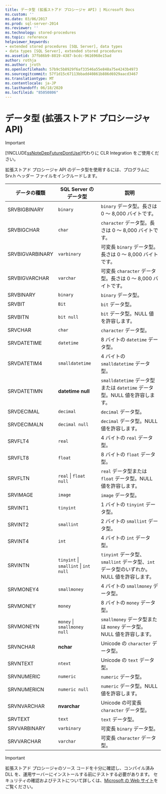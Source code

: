 ```yaml
---
title: データ型 (拡張ストアド プロシージャ API) | Microsoft Docs
ms.custom: ''
ms.date: 03/06/2017
ms.prod: sql-server-2014
ms.reviewer: ''
ms.technology: stored-procedures
ms.topic: reference
helpviewer_keywords:
- extended stored procedures [SQL Server], data types
- data types [SQL Server], extended stored procedures
ms.assetid: 37fb86b9-8819-4387-bcdc-9616968e15ad
author: rothja
ms.author: jroth
ms.openlocfilehash: 57b9c5b8929f6af33546a55e848a75e4243b4973
ms.sourcegitcommit: 57f1d15c67113bbadd40861b886d6929aacd3467
ms.translationtype: MT
ms.contentlocale: ja-JP
ms.lasthandoff: 06/18/2020
ms.locfileid: "85050806"
---
```

# <a name="data-types-extended-stored-procedure-api"></a>データ型 (拡張ストアド プロシージャ API)
    
> [!IMPORTANT]  
>  [!INCLUDE[ssNoteDepFutureDontUse](../../includes/ssnotedepfuturedontuse-md.md)]代わりに CLR Integration をご使用ください。  
  
 拡張ストアド プロシージャ API のデータ型を使用するには、プログラムに Srv.h ヘッダー ファイルをインクルードします。  
  
|データの種類|SQL Server のデータ型|説明|  
|---------------|--------------------------|-----------------|  
|SRVBIGBINARY|`binary`|`binary` データ型。長さは 0 ～ 8,000 バイトです。|  
|SRVBIGCHAR|`char`|`character` データ型。長さは 0 ～ 8,000 バイトです。|  
|SRVBIGVARBINARY|`varbinary`|可変長 `binary` データ型。長さは 0 ～ 8,000 バイトです。|  
|SRVBIGVARCHAR|`varchar`|可変長 `character` データ型。長さは 0 ～ 8,000 バイトです。|  
|SRVBINARY|`binary`|`binary` データ型。|  
|SRVBIT|`Bit`|`bit` データ型。|  
|SRVBITN|`bit null`|`bit` データ型。NULL 値を許容します。|  
|SRVCHAR|`char`|`character` データ型。|  
|SRVDATETIME|`datetime`|8 バイトの `datetime` データ型。|  
|SRVDATETIM4|`smalldatetime`|4 バイトの `smalldatetime` データ型。|  
|SRVDATETIMN|**datetime null**|`smalldatetime` データ型または `datetime` データ型。NULL 値を許容します。|  
|SRVDECIMAL|`decimal`|`decimal` データ型。|  
|SRVDECIMALN|`decimal null`|`decimal` データ型。NULL 値を許容します。|  
|SRVFLT4|`real`|4 バイトの `real` データ型。|  
|SRVFLT8|`float`|8 バイトの `float` データ型。|  
|SRVFLTN|`real` &#124; `float null`|`real` データ型または `float` データ型。NULL 値を許容します。|  
|SRVIMAGE|`image`|`image` データ型。|  
|SRVINT1|`tinyint`|1 バイトの `tinyint` データ型。|  
|SRVINT2|`smallint`|2 バイトの `smallint` データ型。|  
|SRVINT4|`int`|4 バイトの `int` データ型。|  
|SRVINTN|`tinyint` &#124; `smallint` &#124; `int null`|`tinyint` データ型、`smallint` データ型、`int` データ型のいずれか。NULL 値を許容します。|  
|SRVMONEY4|`smallmoney`|4 バイトの `smallmoney` データ型。|  
|SRVMONEY|`money`|8 バイトの `money` データ型。|  
|SRVMONEYN|`money` &#124; `smallmoney null`|`smallmoney` データ型または `money` データ型。NULL 値を許容します。|  
|SRVNCHAR|**nchar**|Unicode の `character` データ型。|  
|SRVNTEXT|`ntext`|Unicode の `text` データ型。|  
|SRVNUMERIC|`numeric`|`numeric` データ型。|  
|SRVNUMERICN|`numeric null`|`numeric` データ型。NULL 値を許容します。|  
|SRVNVARCHAR|**nvarchar**|Unicode の可変長 `character` データ型。|  
|SRVTEXT|`text`|`text` データ型。|  
|SRVVARBINARY|`varbinary`|可変長 `binary` データ型。|  
|SRVVARCHAR|`varchar`|可変長 `character` データ型。|  
  
> [!IMPORTANT]  
>  拡張ストアド プロシージャのソース コードを十分に確認し、コンパイル済み DLL を、運用サーバーにインストールする前にテストする必要があります。 セキュリティの確認およびテストについて詳しくは、[Microsoft の Web サイト](https://go.microsoft.com/fwlink/?LinkID=54761&amp;clcid=0x409https://msdn.microsoft.com/security/)をご覧ください。  
  
  
